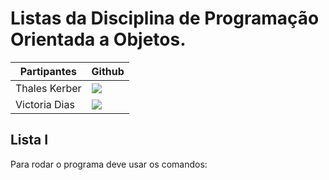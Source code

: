 # Listas da Disciplina de Programação Orientada a Objetos.

| Partipantes | Github |
| -------- |-------- |
| Thales Kerber | <a href="https://github.com/thaleskerber" target="_blanck"><img src = "https://img.shields.io/badge/GitHub-100000?style=for-the-badge&logo=github&logoColor=white" target="_blank"></a> |
| Victoria Dias | <a href="https://github.com/DiasVitoria" target="_blanck"><img src = "https://img.shields.io/badge/GitHub-100000?style=for-the-badge&logo=github&logoColor=white" target="_blank"></a> |



## Lista I

Para rodar o programa deve usar os comandos: 
